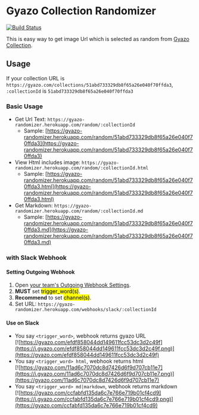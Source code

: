 # Gyazo Collection Randomizer

[![Build Status](https://travis-ci.org/pastak/gyazo-randomizer.svg?branch=master)](https://travis-ci.org/pastak/gyazo-randomizer)

This is easy way to get image Url which is selected as random from [Gyazo Collection](https://support.gyazo.com/hc//articles/206458915-How-can-I-use-Gyazo-to-collect-and-share-multiple-images-at-once-).

## Usage

If your collection URL is `https://gyazo.com/collections/51abd733329db8f65a26e040f70ffda3`,  
`:collectionId` is `51abd733329db8f65a26e040f70ffda3`

### Basic Usage

*   Get Url Text: `https://gyazo-randomizer.herokuapp.com/random/:collectionId`
    *   Sample: [https://gyazo-randomizer.herokuapp.com/random/51abd733329db8f65a26e040f70ffda3](https://gyazo-randomizer.herokuapp.com/random/51abd733329db8f65a26e040f70ffda3)
*   View Html includes image: `https://gyazo-randomizer.herokuapp.com/random/:collectionId.html`
    *   Sample: [https://gyazo-randomizer.herokuapp.com/random/51abd733329db8f65a26e040f70ffda3.html](https://gyazo-randomizer.herokuapp.com/random/51abd733329db8f65a26e040f70ffda3.html)
*   Get Markdown: `https://gyazo-randomizer.herokuapp.com/random/:collectionId.md`
    *   Sample: [https://gyazo-randomizer.herokuapp.com/random/51abd733329db8f65a26e040f70ffda3.md](https://gyazo-randomizer.herokuapp.com/random/51abd733329db8f65a26e040f70ffda3.md)

### with Slack Webhook

#### Setting Outgoing Webhook

1.  Open [your team's Outgoing Webhook Settings](https://my.slack.com/services/new/outgoing-webhook).
2.  **MUST** set <mark>trigger_word(s)</mark>.
3.  **Recommend** to set <mark>channel(s)</mark>.
4.  Set URL: `https://gyazo-randomizer.herokuapp.com/webhooks/slack/:collectionId`

#### Use on Slack

*   You say `<trigger_word>`, webhook returns gyazo URL  
    [![https://gyazo.com/efdf858044dd149611fcc53dc3d2c49f](https://i.gyazo.com/efdf858044dd149611fcc53dc3d2c49f.png)](https://gyazo.com/efdf858044dd149611fcc53dc3d2c49f)
*   You say `<trigger_word> html`, webhook returns html  
    [![https://gyazo.com/11ad6c7070dc8d7426d6f9d707cb11e7](https://i.gyazo.com/11ad6c7070dc8d7426d6f9d707cb11e7.png)](https://gyazo.com/11ad6c7070dc8d7426d6f9d707cb11e7)
*   You say `<trigger_word> md|markdown`, webhook returns markdown  
    [![https://gyazo.com/ccfabfd135da6c7e766e719b01cf4cd9](https://i.gyazo.com/ccfabfd135da6c7e766e719b01cf4cd9.png)](https://gyazo.com/ccfabfd135da6c7e766e719b01cf4cd9)

